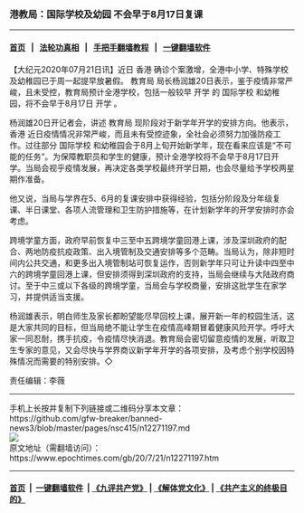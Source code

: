 ### 港教局：国际学校及幼园 不会早于8月17日复课
------------------------

#### [首页](https://github.com/gfw-breaker/banned-news3/blob/master/README.md) &nbsp;&nbsp;|&nbsp;&nbsp; [法轮功真相](https://github.com/begood0513/basic/blob/master/README.md)  &nbsp;&nbsp;|&nbsp;&nbsp; [手把手翻墙教程](https://github.com/gfw-breaker/guides/wiki)  &nbsp;&nbsp;|&nbsp;&nbsp; [一键翻墙软件](https://github.com/gfw-breaker/nogfw/blob/master/README.md)  



<div><p>
 【大纪元2020年07月21日讯】近日
 <ok href="https://www.epochtimes.com/gb/tag/%E9%A6%99%E6%B8%AF.html">
  香港
 </ok>
 确诊个案激增，全港中小学、特殊学校及幼稚园已于周一起提早放暑假。
 <ok href="https://www.epochtimes.com/gb/tag/%E6%95%99%E8%82%B2%E5%B1%80.html">
  教育局
 </ok>
 局长杨润雄20日表示，鉴于疫情非常严峻，且未受控，教育局预计全港学校，包括一般较早
 <ok href="https://www.epochtimes.com/gb/tag/%E5%BC%80%E5%AD%A6.html">
  开学
 </ok>
 的
 <ok href="https://www.epochtimes.com/gb/tag/%E5%9B%BD%E9%99%85%E5%AD%A6%E6%A0%A1.html">
  国际学校
 </ok>
 和幼稚园，将不会早于8月17日
 <ok href="https://www.epochtimes.com/gb/tag/%E5%BC%80%E5%AD%A6.html">
  开学
 </ok>
 。
</p>
<p>
 杨润雄20日开记者会，讲述
 <ok href="https://www.epochtimes.com/gb/tag/%E6%95%99%E8%82%B2%E5%B1%80.html">
  教育局
 </ok>
 现阶段对于新学年开学的安排方向。他表示，
 <ok href="https://www.epochtimes.com/gb/tag/%E9%A6%99%E6%B8%AF.html">
  香港
 </ok>
 近日疫情情况非常严峻，而且未有受控迹象，全社会必须努力加强防疫工作。过往部分
 <ok href="https://www.epochtimes.com/gb/tag/%E5%9B%BD%E9%99%85%E5%AD%A6%E6%A0%A1.html">
  国际学校
 </ok>
 和幼稚园会于8月上旬开始新学年，现在看来应该是“不可能的任务”。为保障教职员和学生的健康，预计全港学校将不会早于8月17日开学。当局会视乎疫情发展，再决定各类学校最终开学日期，也会尽量给予学校两星期作准备。
</p>
<p>
 他又说，当局与学界在5、6月的复课安排中获得经验，包括分阶段及分年级复课、半日课堂、各项人流管理和卫生防护措施等，在计划新学年的开学安排时亦会考虑。
</p>
<p>
 跨境学童方面，政府早前恢复中三至中五跨境学童回港上课，涉及深圳政府的配合、两地防疫抗疫政策、出入境管制及交通安排等多个范畴。当局认为，除非短时间内公共交通，和更多出入境管制站可恢复运作，否则新学年只可让升读中四至中六的跨境学童回港上课，但安排须得到深圳政府的支持，当局会继续与大陆政府商讨。至于中三或以下各级的跨境学童，当局会与学校商量，安排这批学生在家学习，并提供适当支援。
</p>
<p>
 杨润雄表示，明白师生及家长都盼望能尽早回校上课，展开新一年的校园生活，这是大家共同的目标，但当局绝不能让学生在疫情高峰期冒着健康风险开学。呼吁大家一同忍耐，携手抗疫，令疫情尽快消退。教育局会密切留意疫情的发展，听取卫生专家的意见，又会尽快与学界商议新学年开学的各项安排，及考虑个别学校因特殊情况而需要的特别安排。◇
</p>
<p>
 责任编辑：李薇
</p>
</div>
<hr/>
手机上长按并复制下列链接或二维码分享本文章：<br/>
https://github.com/gfw-breaker/banned-news3/blob/master/pages/nsc415/n12271197.md <br/>
<a href='https://github.com/gfw-breaker/banned-news3/blob/master/pages/nsc415/n12271197.md'><img src='https://github.com/gfw-breaker/banned-news3/blob/master/pages/nsc415/n12271197.md.png'/></a> <br/>
原文地址（需翻墙访问）：https://www.epochtimes.com/gb/20/7/21/n12271197.htm


------------------------
#### [首页](https://github.com/gfw-breaker/banned-news3/blob/master/README.md) &nbsp;|&nbsp; [一键翻墙软件](https://github.com/gfw-breaker/nogfw/blob/master/README.md) &nbsp;| [《九评共产党》](https://github.com/gfw-breaker/9ping.md/blob/master/README.md#九评之一评共产党是什么) | [《解体党文化》](https://github.com/gfw-breaker/jtdwh.md/blob/master/README.md) | [《共产主义的终极目的》](https://github.com/gfw-breaker/gczydzjmd.md/blob/master/README.md)


<img src='http://gfw-breaker.win/banned-news3/pages/nsc415/n12271197.md' width='0px' height='0px'/>